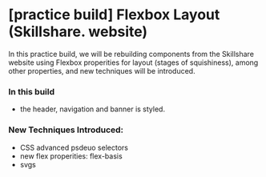 # [practice build] Flexbox Layout (Skillshare. website)

In this practice build, we will be rebuilding components from the Skillshare website using Flexbox properities for layout (stages of squishiness), among other properties, and new techniques will be introduced. 

### In this build
- the header, navigation and banner is styled.

### New Techniques Introduced:
- CSS advanced psdeuo selectors
- new flex properities: flex-basis
- svgs
